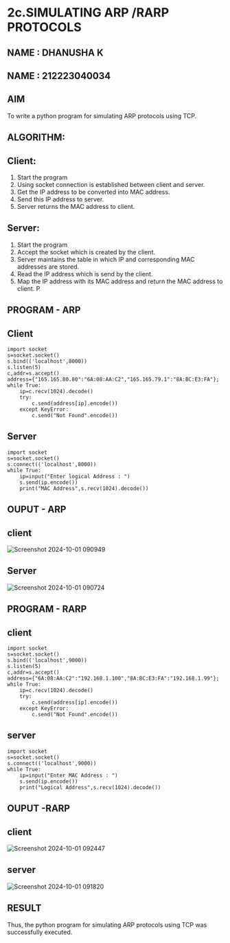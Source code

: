 # 2c.SIMULATING ARP /RARP PROTOCOLS
## NAME : DHANUSHA K
## NAME : 212223040034
## AIM
To write a python program for simulating ARP protocols using TCP.
## ALGORITHM:
## Client:
1. Start the program
2. Using socket connection is established between client and server.
3. Get the IP address to be converted into MAC address.
4. Send this IP address to server.
5. Server returns the MAC address to client.
## Server:
1. Start the program
2. Accept the socket which is created by the client.
3. Server maintains the table in which IP and corresponding MAC addresses are
stored.
4. Read the IP address which is send by the client.
5. Map the IP address with its MAC address and return the MAC address to client.
P
## PROGRAM - ARP
## Client
```
import socket
s=socket.socket()
s.bind(('localhost',8000))
s.listen(5)
c,addr=s.accept()
address={"165.165.80.80":"6A:08:AA:C2","165.165.79.1":"8A:BC:E3:FA"};
while True:
    ip=c.recv(1024).decode()
    try:
        c.send(address[ip].encode())
    except KeyError:
        c.send("Not Found".encode()) 
```
## Server
```
import socket
s=socket.socket()
s.connect(('localhost',8000))
while True:
    ip=input("Enter logical Address : ")
    s.send(ip.encode())
    print("MAC Address",s.recv(1024).decode())
```
## OUPUT - ARP
## client
![Screenshot 2024-10-01 090949](https://github.com/user-attachments/assets/6d272839-4cad-457f-b32d-a2d673d3bca9)
## Server
![Screenshot 2024-10-01 090724](https://github.com/user-attachments/assets/2718b53d-cec0-4ab4-8ee5-b582985ffa40)
## PROGRAM - RARP
## client
```
import socket
s=socket.socket()
s.bind(('localhost',9000))
s.listen(5)
c,addr=s.accept()
address={"6A:08:AA:C2":"192.168.1.100","8A:BC:E3:FA":"192.168.1.99"};
while True:
    ip=c.recv(1024).decode()
    try:
        c.send(address[ip].encode())
    except KeyError:
        c.send("Not Found".encode()) 
```
## server
```
import socket
s=socket.socket()
s.connect(('localhost',9000))
while True:
    ip=input("Enter MAC Address : ")
    s.send(ip.encode())
    print("Logical Address",s.recv(1024).decode())
```
## OUPUT -RARP
## client
![Screenshot 2024-10-01 092447](https://github.com/user-attachments/assets/779eafe4-6881-497e-8fd0-890562589ac3)
## server
![Screenshot 2024-10-01 091820](https://github.com/user-attachments/assets/094f0513-640c-4e4b-9e27-b3d24c4b0d37)
## RESULT
Thus, the python program for simulating ARP protocols using TCP was successfully 
executed.
